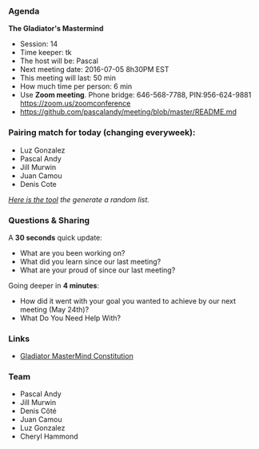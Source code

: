 ### Agenda

**The Gladiator's Mastermind** 
- Session: 14
- Time keeper: tk
- The host will be: Pascal	
- Next meeting date: 2016-07-05 8h30PM EST
- This meeting will last: 50 min
- How much time per person: 6 min
- Use **Zoom meeting**. Phone bridge: 646-568-7788, PIN:956-624-9881 https://zoom.us/zoomconference
- https://github.com/pascalandy/meeting/blob/master/README.md

### Pairing match for today (changing everyweek):

- Luz Gonzalez
- Pascal Andy
- Jill Murwin
- Juan Camou 
- Denis Cote

*[Here is the tool](https://github.com/pascalandy/meeting/blob/master/Gladiator-MasterMind-Constitution.md#randomizelistcom) the generate a random list.*

### Questions & Sharing

A **30 seconds** quick update:

- What are you been working on?
- What did you learn since our last meeting?
- What are your proud of since our last meeting?

Going deeper in **4 minutes**:
	
- How did it went with your goal you wanted to achieve by our next meeting (May 24th)?
- What Do You Need Help With?

### Links
- [Gladiator MasterMind Constitution](https://github.com/pascalandy/meeting/blob/master/Gladiator-MasterMind-Constitution.md)

### Team

- Pascal Andy
- Jill Murwin
- Denis Côté
- Juan Camou
- Luz Gonzalez
- Cheryl Hammond
